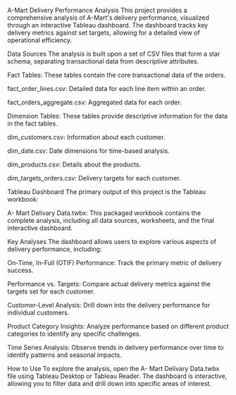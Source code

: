 A-Mart Delivery Performance Analysis
This project provides a comprehensive analysis of A-Mart's delivery performance, visualized through an interactive Tableau dashboard. The dashboard tracks key delivery metrics against set targets, allowing for a detailed view of operational efficiency.

Data Sources
The analysis is built upon a set of CSV files that form a star schema, separating transactional data from descriptive attributes.

Fact Tables: These tables contain the core transactional data of the orders.

fact_order_lines.csv: Detailed data for each line item within an order.

fact_orders_aggregate.csv: Aggregated data for each order.

Dimension Tables: These tables provide descriptive information for the data in the fact tables.

dim_customers.csv: Information about each customer.

dim_date.csv: Date dimensions for time-based analysis.

dim_products.csv: Details about the products.

dim_targets_orders.csv: Delivery targets for each customer.

Tableau Dashboard
The primary output of this project is the Tableau workbook:

A- Mart Delivary Data.twbx: This packaged workbook contains the complete analysis, including all data sources, worksheets, and the final interactive dashboard.

Key Analyses
The dashboard allows users to explore various aspects of delivery performance, including:

On-Time, In-Full (OTIF) Performance: Track the primary metric of delivery success.

Performance vs. Targets: Compare actual delivery metrics against the targets set for each customer.

Customer-Level Analysis: Drill down into the delivery performance for individual customers.

Product Category Insights: Analyze performance based on different product categories to identify any specific challenges.

Time Series Analysis: Observe trends in delivery performance over time to identify patterns and seasonal impacts.

How to Use
To explore the analysis, open the A- Mart Delivary Data.twbx file using Tableau Desktop or Tableau Reader. The dashboard is interactive, allowing you to filter data and drill down into specific areas of interest.

